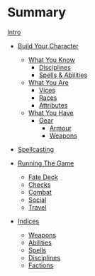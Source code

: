 # Summary
[Intro](./intro.md)

- [Build Your Character](character-builder.md)
	- [What You Know](build/what-you-know.md)
		- [Disciplines](build/disciplines.md)
		- [Spells & Abilities]()
	- [What You Are]()
		- [Vices](build/vices.md)
		- [Races](./races.md)
		- [Attributes](./attributes.md)
	- [What You Have]()
		- [Gear]()
			- [Armour](armour.md)
			- [Weapons](weapons.md)

- [Spellcasting]()

- [Running The Game]()
	- [Fate Deck](fate-deck.md)
	- [Checks](checks.md)
	- [Combat](./combat.md)
	- [Social](social.md)
	- [Travel](travel.md)

- [Indices]()
	- [Weapons](./weapons.md)
	- [Abilities](abilities.md)
	- [Spells]()
	- [Disciplines]()
	- [Factions]()
